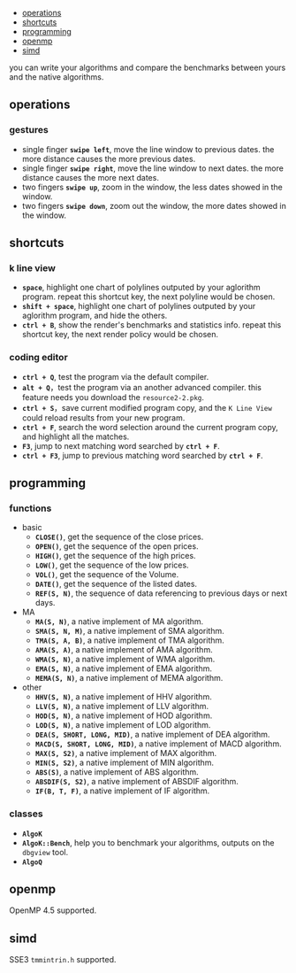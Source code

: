 * [operations](#operations)
* [shortcuts](#shortcuts)
* [programming](#programming)
* [openmp](#openmp)
* [simd](#simd)

you can write your algorithms and compare the benchmarks between yours and the native algorithms.

## operations
### gestures 
* single finger **`swipe left`**, move the line window to previous dates. the more distance causes the more previous dates.
* single finger **`swipe right`**, move the line window to next dates. the more distance causes the more next dates.
* two fingers **`swipe up`**, zoom in the window, the less dates showed in the window.
* two fingers **`swipe down`**, zoom out the window, the more dates showed in the window.

## shortcuts
### k line view
* **`space`**, highlight one chart of polylines outputed by your aglorithm program. repeat this shortcut key, the next polyline would be chosen.
* **`shift + space`**, highlight one chart of polylines outputed by your aglorithm program, and hide the others.
* **`ctrl + B`**, show the render's benchmarks and statistics info. repeat this shortcut key, the next render policy would be chosen.

### coding editor
* **`ctrl + Q`**, test the program via the default compiler.
* **`alt + Q`**，test the program via an another advanced compiler. this feature needs you download the `resource2-2.pkg`.
* **`ctrl + S`**，save current modified program copy, and the `K Line View` could reload results from your new program.
* **`ctrl + F`**, search the word selection around the current program copy, and highlight all the matches.
* **`F3`**, jump to next matching word searched by **`ctrl + F`**.
* **`ctrl + F3`**, jump to previous matching word searched by **`ctrl + F`**.

## programming
### functions
* basic
  * **`CLOSE()`**, get the sequence of the close prices.
  * **`OPEN()`**, get the sequence of the open prices.
  * **`HIGH()`**, get the sequence of the high prices.
  * **`LOW()`**, get the sequence of the low prices.
  * **`VOL()`**, get the sequence of the Volume.
  * **`DATE()`**, get the sequence of the listed dates.
  * **`REF(S, N)`**, the sequence of data referencing to previous days or next days.
* MA
  * **`MA(S, N)`**, a native implement of MA algorithm.
  * **`SMA(S, N, M)`**, a native implement of SMA algorithm.
  * **`TMA(S, A, B)`**, a native implement of TMA algorithm.
  * **`AMA(S, A)`**, a native implement of AMA algorithm.
  * **`WMA(S, N)`**, a native implement of WMA algorithm.
  * **`EMA(S, N)`**, a native implement of EMA algorithm.
  * **`MEMA(S, N)`**, a native implement of MEMA algorithm.
* other
  * **`HHV(S, N)`**, a native implement of HHV algorithm.
  * **`LLV(S, N)`**, a native implement of LLV algorithm.
  * **`HOD(S, N)`**, a native implement of HOD algorithm.
  * **`LOD(S, N)`**, a native implement of LOD algorithm.
  * **`DEA(S, SHORT, LONG, MID)`**, a native implement of DEA algorithm.
  * **`MACD(S, SHORT, LONG, MID)`**, a native implement of MACD algorithm.
  * **`MAX(S, S2)`**, a native implement of MAX algorithm.
  * **`MIN(S, S2)`**, a native implement of MIN algorithm.
  * **`ABS(S)`**, a native implement of ABS algorithm.
  * **`ABSDIF(S, S2)`**, a native implement of ABSDIF algorithm.
  * **`IF(B, T, F)`**, a native implement of IF algorithm.

### classes
* **`AlgoK`**
* **`AlgoK::Bench`**, help you to benchmark your algorithms, outputs on the `dbgview` tool.
* **`AlgoQ`**

## openmp
OpenMP 4.5 supported.

## simd
SSE3 `tmmintrin.h` supported.

